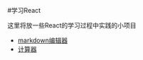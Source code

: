 #学习React

这里将放一些React的学习过程中实践的小项目

- [markdown编辑器](http://lingyucoder.github.io/learn-react/page/md-editor/index.html)
- [计算器](http://lingyucoder.github.io/learn-react/page/calculator/index.html)
